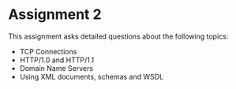 # Assignment 2

This assignment asks detailed questions about the following topics:
- TCP Connections
- HTTP/1.0 and HTTP/1.1
- Domain Name Servers
- Using XML documents, schemas and WSDL
